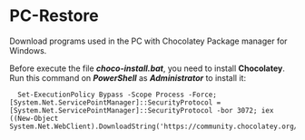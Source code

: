 # PC-Restore
Download programs used in the PC with Chocolatey Package manager for Windows.

Before execute the file ***choco-install.bat***, you need to install **Chocolatey**.
Run this command on ***PowerShell*** as ***Administrator*** to install it:

```Batchfile
  Set-ExecutionPolicy Bypass -Scope Process -Force; [System.Net.ServicePointManager]::SecurityProtocol = [System.Net.ServicePointManager]::SecurityProtocol -bor 3072; iex ((New-Object System.Net.WebClient).DownloadString('https://community.chocolatey.org/install.ps1'))
```
